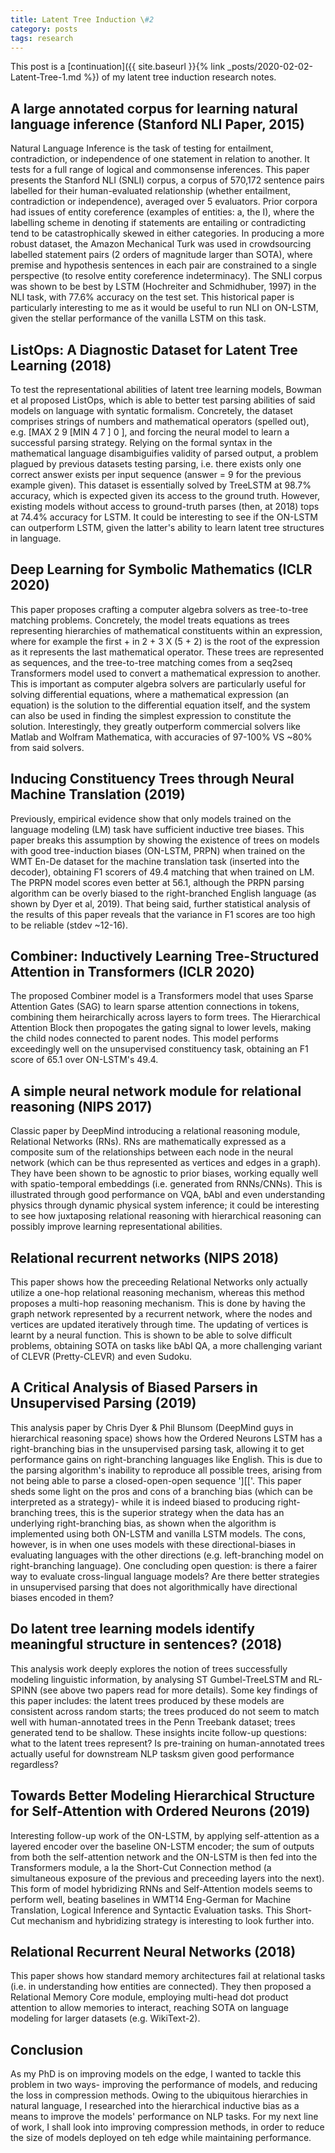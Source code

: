 ```yaml
---
title: Latent Tree Induction \#2
category: posts
tags: research
---
```


This post is a [continuation]({{ site.baseurl }}{% link _posts/2020-02-02-Latent-Tree-1.md %}) of my latent tree induction research notes.

## A large annotated corpus for learning natural language inference (Stanford NLI Paper, 2015)
Natural Language Inference is the task of testing for entailment, contradiction, or independence of one statement in relation to another. It tests for a full range of logical and commonsense inferences. This paper presents the Stanford NLI (SNLI) corpus, a corpus of 570,172 sentence pairs labelled for their human-evaluated relationship (whether entailment, contradiction or independence), averaged over 5 evaluators. Prior corpora had issues of entity coreference (examples of entities: a, the I), where the labelling scheme in denoting if statements are entailing or contradicting tend to be catastrophically skewed in either categories. In producing a more robust dataset, the Amazon Mechanical Turk was used in crowdsourcing labelled statement pairs (2 orders of magnitude larger than SOTA), where premise and hypothesis sentences in each pair are constrained to a single perspective (to resolve entity coreference indeterminacy). The SNLI corpus was shown to be best by LSTM (Hochreiter and Schmidhuber, 1997) in the NLI task, with 77.6% accuracy on the test set. This historical paper is particularly interesting to me as it would be useful to run NLI on ON-LSTM, given the stellar performance of the vanilla LSTM on this task.

## ListOps: A Diagnostic Dataset for Latent Tree Learning (2018)
To test the representational abilities of latent tree learning models, Bowman et al proposed ListOps, which is able to better test parsing abilities of said models on language with syntatic formalism. Concretely, the dataset comprises strings of numbers and mathematical operators (spelled out), e.g. [MAX 2 9 [MIN 4 7 ] 0 ], and forcing the neural model to learn a successful parsing strategy. Relying on the formal syntax in the mathematical language disambiguifies validity of parsed output, a problem plagued by previous datasets testing parsing, i.e. there exists only one correct answer exists per input sequence (answer = 9 for the previous example given). This dataset is essentially solved by TreeLSTM at 98.7% accuracy, which is expected given its access to the ground truth. However, existing models without access to ground-truth parses (then, at 2018) tops at 74.4% accuracy for LSTM. It could be interesting to see if the ON-LSTM can outperform LSTM, given the latter's ability to learn latent tree structures in language.

## Deep Learning for Symbolic Mathematics (ICLR 2020)
This paper proposes crafting a computer algebra solvers as tree-to-tree matching problems. Concretely, the model treats equations as trees representing hierarchies of mathematical constituents within an expression, where for example the first + in 2 + 3 X (5 + 2) is the root of the expression as it represents the last mathematical operator. These trees are represented as sequences, and the tree-to-tree matching comes from a seq2seq Transformers model used to convert a mathematical expression to another. This is important as computer algebra solvers are particularly useful for solving differential equations, where a mathematical expression (an equation) is the solution to the differential equation itself, and the system can also be used in finding the simplest expression to constitute the solution. Interestingly, they greatly outperform commercial solvers like Matlab and Wolfram Mathematica, with accuracies of 97-100% VS ~80% from said solvers.

## Inducing Constituency Trees through Neural Machine Translation (2019)
Previously, empirical evidence show that only models trained on the language modeling (LM) task have sufficient inductive tree biases. This paper breaks this assumption by showing the existence of trees on models with good tree-induction biases (ON-LSTM, PRPN) when trained on the WMT En-De dataset for the machine translation task (inserted into the decoder), obtaining F1 scorers of 49.4 matching that when trained on LM. The PRPN model scores even better at 56.1, although the PRPN parsing algorithm can be overly biased to the right-branched English language (as shown by Dyer et al, 2019). That being said, further statistical analysis of the results of this paper reveals that the variance in F1 scores are too high to be reliable (stdev ~12-16).

## Combiner: Inductively Learning Tree-Structured Attention in Transformers (ICLR 2020)
The proposed Combiner model is a Transformers model that uses Sparse Attention Gates (SAG) to learn sparse attention connections in tokens, combining them heirarchically across layers to form trees. The Hierarchical Attention Block then propogates the gating signal to lower levels, making the child nodes connected to parent nodes. This model performs exceedingly well on the unsupervised constituency task, obtaining an F1 score of 65.1 over ON-LSTM's 49.4.

## A simple neural network module for relational reasoning (NIPS 2017)
Classic paper by DeepMind introducing a relational reasoning module, Relational Networks (RNs). RNs are mathematically expressed as a composite sum of the relationships between each node in the neural network (which can be thus represented as vertices and edges in a graph). They have been shown to be agnostic to prior biases, working equally well with spatio-temporal embeddings (i.e. generated from RNNs/CNNs). This is illustrated through good performance on VQA, bAbI and even understanding physics through dynamic physical system inference; it could be interesting to see how juxtaposing relational reasoning with hierarchical reasoning can possibly improve learning representational abilities.

## Relational recurrent networks (NIPS 2018)
This paper shows how the preceeding Relational Networks only actually utilize a one-hop relational reasoning mechanism, whereas this method proposes a multi-hop reasoning mechanism. This is done by having the graph network represented by a recurrent network, where the nodes and vertices are updated iteratively through time. The updating of vertices is learnt by a neural function. This is shown to be able to solve difficult problems, obtaining SOTA on tasks like bAbI QA, a more challenging variant of CLEVR (Pretty-CLEVR) and even Sudoku.

## A Critical Analysis of Biased Parsers in Unsupervised Parsing (2019)
This analysis paper by Chris Dyer & Phil Blunsom (DeepMind guys in hierarchical reasoning space) shows how the Ordered Neurons LSTM has a right-branching bias in the unsupervised parsing task, allowing it to get performance gains on right-branching languages like English. This is due to the parsing algorithm's inability to reproduce all possible trees, arising from not being able to parse a closed-open-open sequence '][['. This paper sheds some light on the pros and cons of a branching bias (which can be interpreted as a strategy)- while it is indeed biased to producing right-branching trees, this is the superior strategy when the data has an underlying right-branching bias, as shown when the algorithm is implemented using both ON-LSTM and vanilla LSTM models. The cons, however, is in when one uses models with these directional-biases in evaluating languages with the other directions (e.g. left-branching model on right-branching language). One concluding open question: is there a fairer way to evaluate cross-lingual language models? Are there better strategies in unsupervised parsing that does not algorithmically have directional biases encoded in them?

## Do latent tree learning models identify meaningful structure in sentences? (2018)
This analysis work deeply explores the notion of trees successfully modeling linguistic information, by analysing ST Gumbel-TreeLSTM and RL-SPINN (see above two papers read for more details). Some key findings of this paper includes: the latent trees produced by these models are consistent across random starts; the trees produced do not seem to match well with human-annotated trees in the Penn Treebank dataset; trees generated tend to be shallow. These insights incite follow-up questions: what to the latent trees represent? Is pre-training on human-annotated trees actually useful for downstream NLP tasksm given good performance regardless?

## Towards Better Modeling Hierarchical Structure for Self-Attention with Ordered Neurons (2019)
Interesting follow-up work of the ON-LSTM, by applying self-attention as a layered encoder over the baseline ON-LSTM encoder; the sum of outputs from both the self-attention network and the ON-LSTM is then fed into the Transformers module, a la the Short-Cut Connection method (a simultaneous exposure of the previous and preceeding layers into the next). This form of model hybridizing RNNs and Self-Attention models seems to perform well, beating baselines in WMT14 Eng-German for Machine Translation, Logical Inference and Syntactic Evaluation tasks. This Short-Cut mechanism and hybridizing strategy is interesting to look further into.

## Relational Recurrent Neural Networks (2018)
This paper shows how standard memory architectures fail at relational tasks (i.e. in understanding how entities are connected). They then proposed a Relational Memory Core module, employing multi-head dot product attention to allow memories to interact, reaching SOTA on language modeling for larger datasets (e.g. WikiText-2).

## Conclusion
As my PhD is on improving models on the edge, I wanted to tackle this problem in two ways- improving the performance of models, and reducing the loss in compression methods. Owing to the ubiquitous hierarchies in natural language, I researched into the hierarchical inductive bias as a means to improve the models' performance on NLP tasks. For my next line of work, I shall look into improving compression methods, in order to reduce the size of models deployed on teh edge while maintaining performance.